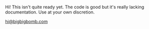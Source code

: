 Hi! This isn't quite ready yet. The code is good but it's really lacking documentation.
Use at your own discretion.

hi@bigbigbomb.com